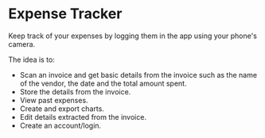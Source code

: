 # Expense Tracker

Keep track of your expenses by logging them in the app using your phone's camera.

The idea is to:
- Scan an invoice and get basic details from the invoice such as the name of the vendor, the date and the total amount spent.
- Store the details from the invoice.
- View past expenses.
- Create and export charts.
- Edit details extracted from the invoice.
- Create an account/login.
